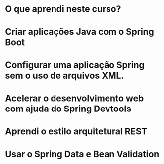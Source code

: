 # O que aprendi neste curso?

# Criar aplicações Java com o Spring Boot
# Configurar uma aplicação Spring sem o uso de arquivos XML.
# Acelerar o desenvolvimento web com ajuda do Spring Devtools
# Aprendi o estilo arquitetural REST
# Usar o Spring Data e Bean Validation
